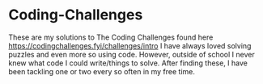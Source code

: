 # Coding-Challenges
These are my solutions to The Coding Challenges found here https://codingchallenges.fyi/challenges/intro
I have always loved solving puzzles and even more so using code. However, outside of school I never knew what code I could write/things to solve.
After finding these, I have been tackling one or two every so often in my free time.
